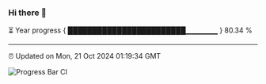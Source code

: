 ### Hi there 👋

⏳ Year progress { ████████████████████████▁▁▁▁▁▁ } 80.34 %

---

⏰ Updated on Mon, 21 Oct 2024 01:19:34 GMT

![Progress Bar CI](https://github.com/liununu/liununu/workflows/Progress%20Bar%20CI/badge.svg)
